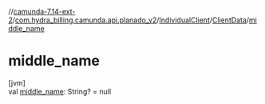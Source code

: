 //[camunda-7.14-ext-2](../../../../index.md)/[com.hydra_billing.camunda.api.planado_v2](../../index.md)/[IndividualClient](../index.md)/[ClientData](index.md)/[middle_name](middle_name.md)

# middle_name

[jvm]\
val [middle_name](middle_name.md): String? = null
